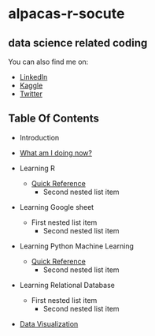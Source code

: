 # alpacas-r-socute
## data science related coding 
You can also find me on:
- [LinkedIn](https://www.linkedin.com/in/cyrusemoreno/)
- [Kaggle](https://www.kaggle.com/cyrusmoreno)
- [Twitter](https://twitter.com/CyrusEMoreno)

## Table Of Contents
- Introduction
- [What am I doing now?](/projects.md)
- Learning R
   - [Quick Reference](/r/quick_ref.md)
     - Second nested list item

- Learning Google sheet
   - First nested list item
     - Second nested list item

- Learning Python Machine Learning
   - [Quick Reference](/py/quick_ref.md)
     - Second nested list item

- Learning Relational Database
   - First nested list item
     - Second nested list item

- [Data Visualization](/vz/vz.md)
